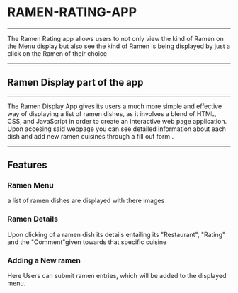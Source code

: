 # RAMEN-RATING-APP
<hr>
    The Ramen Rating app allows users to not only view the kind of Ramen on the Menu display 
    but also see the kind of Ramen is being displayed by just a click on the Ramen of their choice
 <hr>

 ## Ramen Display part of the app
 <hr>
  The Ramen Display App gives its users a much more simple and effective way of displaying a list of ramen dishes,
  as it involves a blend of HTML, CSS, and JavaScript in order to create an interactive web page application.
  Upon accesing said webpage you can see detailed information about each dish and add new ramen cuisines through a fill out form .
   <hr>

  ## Features 
 ### Ramen Menu
 <p>a list of ramen dishes are displayed with there images</p>

### Ramen Details
<p>Upon clicking of a ramen dish its details entailing its "Restaurant", "Rating" and the "Comment"given towards that specific cuisine</p>

### Adding a New ramen
Here Users can submit ramen entries, which will be added to the displayed menu.